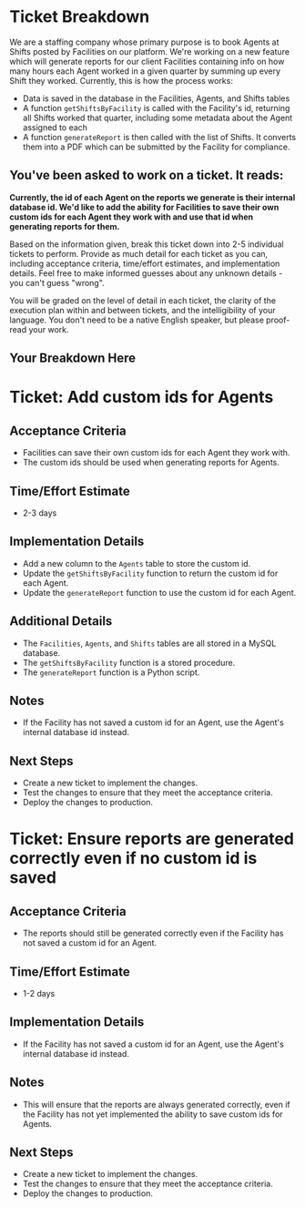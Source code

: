 # Ticket Breakdown
We are a staffing company whose primary purpose is to book Agents at Shifts posted by Facilities on our platform. We're working on a new feature which will generate reports for our client Facilities containing info on how many hours each Agent worked in a given quarter by summing up every Shift they worked. Currently, this is how the process works:

- Data is saved in the database in the Facilities, Agents, and Shifts tables
- A function `getShiftsByFacility` is called with the Facility's id, returning all Shifts worked that quarter, including some metadata about the Agent assigned to each
- A function `generateReport` is then called with the list of Shifts. It converts them into a PDF which can be submitted by the Facility for compliance.

## You've been asked to work on a ticket. It reads:

**Currently, the id of each Agent on the reports we generate is their internal database id. We'd like to add the ability for Facilities to save their own custom ids for each Agent they work with and use that id when generating reports for them.**


Based on the information given, break this ticket down into 2-5 individual tickets to perform. Provide as much detail for each ticket as you can, including acceptance criteria, time/effort estimates, and implementation details. Feel free to make informed guesses about any unknown details - you can't guess "wrong".


You will be graded on the level of detail in each ticket, the clarity of the execution plan within and between tickets, and the intelligibility of your language. You don't need to be a native English speaker, but please proof-read your work.

## Your Breakdown Here

# Ticket: Add custom ids for Agents

## Acceptance Criteria

* Facilities can save their own custom ids for each Agent they work with.
* The custom ids should be used when generating reports for Agents.

## Time/Effort Estimate

* 2-3 days

## Implementation Details

* Add a new column to the `Agents` table to store the custom id.
* Update the `getShiftsByFacility` function to return the custom id for each Agent.
* Update the `generateReport` function to use the custom id for each Agent.

## Additional Details

* The `Facilities`, `Agents`, and `Shifts` tables are all stored in a MySQL database.
* The `getShiftsByFacility` function is a stored procedure.
* The `generateReport` function is a Python script.

## Notes

* If the Facility has not saved a custom id for an Agent, use the Agent's internal database id instead.

## Next Steps

* Create a new ticket to implement the changes.
* Test the changes to ensure that they meet the acceptance criteria.
* Deploy the changes to production.

# Ticket: Ensure reports are generated correctly even if no custom id is saved

## Acceptance Criteria

* The reports should still be generated correctly even if the Facility has not saved a custom id for an Agent.

## Time/Effort Estimate

* 1-2 days

## Implementation Details

* If the Facility has not saved a custom id for an Agent, use the Agent's internal database id instead.

## Notes

* This will ensure that the reports are always generated correctly, even if the Facility has not yet implemented the ability to save custom ids for Agents.

## Next Steps

* Create a new ticket to implement the changes.
* Test the changes to ensure that they meet the acceptance criteria.
* Deploy the changes to production.
